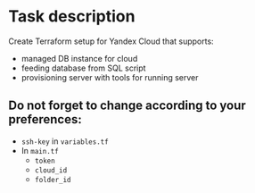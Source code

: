 # Task description

Create Terraform setup for Yandex Cloud that supports:

- managed DB instance for cloud
- feeding database from SQL script
- provisioning server with tools for running server



## Do not forget to change according to your preferences:
- `ssh-key` in `variables.tf`
- In `main.tf`
    - `token`
    - `cloud_id`
    - `folder_id`
